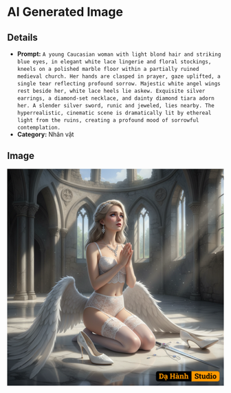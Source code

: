 # AI Generated Image

## Details
- **Prompt:** `A young Caucasian woman with light blond hair and striking blue eyes, in elegant white lace lingerie and floral stockings, kneels on a polished marble floor within a partially ruined medieval church. Her hands are clasped in prayer, gaze uplifted, a single tear reflecting profound sorrow. Majestic white angel wings rest beside her, white lace heels lie askew. Exquisite silver earrings, a diamond-set necklace, and dainty diamond tiara adorn her. A slender silver sword, runic and jeweled, lies nearby. The hyperrealistic, cinematic scene is dramatically lit by ethereal light from the ruins, creating a profound mood of sorrowful contemplation.`
- **Category:** Nhân vật


## Image
![AI Generated Image](./image-2025-10-15T07-19-34-991Z-jvzss.png)